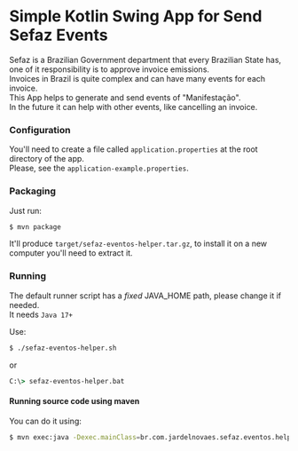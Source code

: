 # Simple Kotlin Swing App for Send Sefaz Events
Sefaz is a Brazilian Government department that every Brazilian State has, one of it responsibility is to approve invoice emissions.  
Invoices in Brazil is quite complex and can have many events for each invoice.  
This App helps to generate and send events of "Manifestação".  
In the future it can help with other events, like cancelling an invoice.

### Configuration
You'll need to create a file called `application.properties` at the root directory of the app.  
Please, see the `application-example.properties`.  

### Packaging 
Just run:
```bash
$ mvn package
```

It'll produce `target/sefaz-eventos-helper.tar.gz`, to install it on a new computer you'll need to extract it.

### Running
The default runner script has a *fixed* JAVA_HOME path, please change it if needed.  
It needs `Java 17+`  

Use:
```bash
$ ./sefaz-eventos-helper.sh
```
or
```bat
C:\> sefaz-eventos-helper.bat
```

#### Running source code using maven 
You can do it using:
```bash
$ mvn exec:java -Dexec.mainClass=br.com.jardelnovaes.sefaz.eventos.helper.Launcher
```
